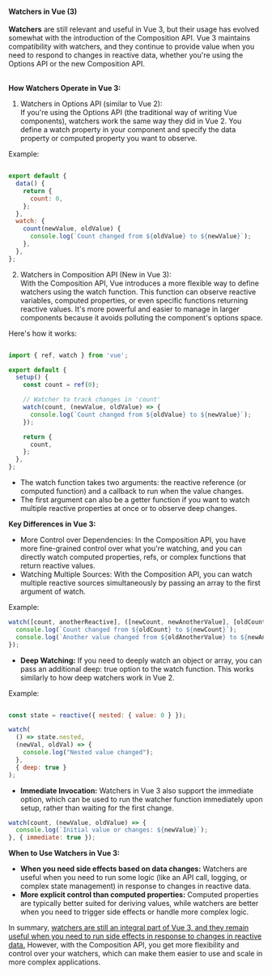 <h4>Watchers in Vue (3)</h4>

**Watchers** are still relevant and useful in Vue 3, but their usage has evolved somewhat with the introduction of the Composition API. Vue 3 maintains compatibility with watchers, and they continue to provide value when you need to respond to changes in reactive data, whether you're using the Options API or the new Composition API.

&nbsp;</br>
**How Watchers Operate in Vue 3:**

1. Watchers in Options API (similar to Vue 2):</br>
If you're using the Options API (the traditional way of writing Vue components), watchers work the same way they did in Vue 2. You define a watch property in your component and specify the data property or computed property you want to observe.

Example:

```javascript

export default {
  data() {
    return {
      count: 0,
    };
  },
  watch: {
    count(newValue, oldValue) {
      console.log(`Count changed from ${oldValue} to ${newValue}`);
    },
  },
};
```

2. Watchers in Composition API (New in Vue 3):</br>
With the Composition API, Vue introduces a more flexible way to define watchers using the watch function. This function can observe reactive variables, computed properties, or even specific functions returning reactive values. It's more powerful and easier to manage in larger components because it avoids polluting the component's options space.

Here's how it works:

```javascript

import { ref, watch } from 'vue';

export default {
  setup() {
    const count = ref(0);

    // Watcher to track changes in 'count'
    watch(count, (newValue, oldValue) => {
      console.log(`Count changed from ${oldValue} to ${newValue}`);
    });

    return {
      count,
    };
  },
};
```

- The watch function takes two arguments: the reactive reference (or computed function) and a callback to run when the value changes.
- The first argument can also be a getter function if you want to watch multiple reactive properties at once or to observe deep changes.

**Key Differences in Vue 3:**
- More Control over Dependencies: In the Composition API, you have more fine-grained control over what you're watching, and you can directly watch computed properties, refs, or complex functions that return reactive values.
- Watching Multiple Sources: With the Composition API, you can watch multiple reactive sources simultaneously by passing an array to the first argument of watch.

Example:

```javascript
watch([count, anotherReactive], ([newCount, newAnotherValue], [oldCount, oldAnotherValue]) => {
  console.log(`Count changed from ${oldCount} to ${newCount}`);
  console.log(`Another value changed from ${oldAnotherValue} to ${newAnotherValue}`);
});
```

- **Deep Watching:** If you need to deeply watch an object or array, you can pass an additional deep: true option to the watch function. This works similarly to how deep watchers work in Vue 2.

Example:

```javascript

const state = reactive({ nested: { value: 0 } });

watch(
  () => state.nested,
  (newVal, oldVal) => {
    console.log("Nested value changed");
  },
  { deep: true }
);
```

- **Immediate Invocation:** Watchers in Vue 3 also support the immediate option, which can be used to run the watcher function immediately upon setup, rather than waiting for the first change.

```javascript
watch(count, (newValue, oldValue) => {
  console.log(`Initial value or changes: ${newValue}`);
}, { immediate: true });
```

**When to Use Watchers in Vue 3:**</br>
- **When you need side effects based on data changes:** Watchers are useful when you need to run some logic (like an API call, logging, or complex state management) in response to changes in reactive data.
- **More explicit control than computed properties:** Computed properties are typically better suited for deriving values, while watchers are better when you need to trigger side effects or handle more complex logic.

In summary, <ins>watchers are still an integral part of Vue 3, and they remain useful when you need to run side effects in response to changes in reactive data.</ins> However, with the Composition API, you get more flexibility and control over your watchers, which can make them easier to use and scale in more complex applications.
